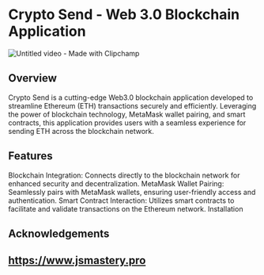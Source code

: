 # Crypto Send - Web 3.0 Blockchain Application

![Untitled video - Made with Clipchamp](https://github.com/thulanijoyisa/cryptosend/assets/37425032/ada0bfe0-73ef-4c57-b529-5254330a4a10)


## Overview
Crypto Send is a cutting-edge Web3.0 blockchain application developed to streamline Ethereum (ETH) transactions securely and efficiently. Leveraging the power of blockchain technology, MetaMask wallet pairing, and smart contracts, this application provides users with a seamless experience for sending ETH across the blockchain network.

## Features
Blockchain Integration: Connects directly to the blockchain network for enhanced security and decentralization.
MetaMask Wallet Pairing: Seamlessly pairs with MetaMask wallets, ensuring user-friendly access and authentication.
Smart Contract Interaction: Utilizes smart contracts to facilitate and validate transactions on the Ethereum network.
Installation


## Acknowledgements
## https://www.jsmastery.pro
